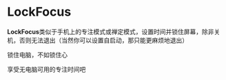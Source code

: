 # LockFocus

**LockFocus**类似于手机上的专注模式或禅定模式，设置时间并锁住屏幕，除非关机，否则无法退出（当然你可以设置自启动，那只能更麻烦地退出）

锁住电脑，不如锁住心

享受无电脑可用的专注时间吧
